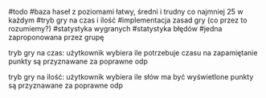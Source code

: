 #todo
#baza haseł z poziomami łatwy, średni i trudny co najmniej 25 w każdym
#tryb gry na czas i ilość
#implementacja zasad gry (co przez to rozumiemy?)
#statystyka wygranych
#statystyka błędów
#jedna zaproponowana przez grupę


tryb gry na czas:
użytkownik wybiera ile potrzebuje czasu na zapamiętanie
punkty są przyznawane za poprawne odp

tryb gry na ilość:
użytkownik wybiera ile słów ma być wyświetlone
punkty są przyznawane za poprawne odp
